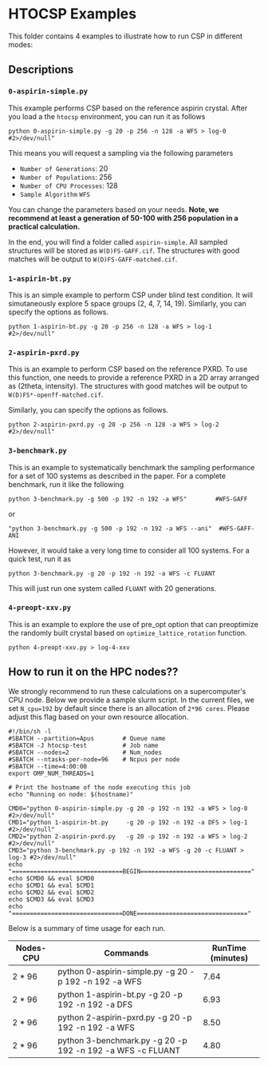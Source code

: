 # HTOCSP Examples

This folder contains 4 examples to illustrate how to run CSP in different modes:

## Descriptions

### `0-aspirin-simple.py` 
This example performs CSP based on the reference aspirin crystal. After you load a the `htocsp` environment, you can run it as follows
```
python 0-aspirin-simple.py -g 20 -p 256 -n 128 -a WFS > log-0 #2>/dev/null"
```

This means you will request a sampling via the following parameters

- `Number of Generations`: 20 
- `Number of Populations`: 256
- `Number of CPU Processes`: 128
- `Sample Algorithm` `WFS` 

You can change the parameters based on your needs.
**Note, we recommend at least a generation of 50-100 with 256 population in a practical calculation.**

In the end, you will find a folder called `aspirin-simple`. All sampled structures will be stored as `W(D)FS-GAFF.cif`.
The structures with good matches will be output to `W(D)FS-GAFF-matched.cif`.

### `1-aspirin-bt.py` 
This is an simple example to perform CSP under blind test condition.
It will simutaneously explore 5 space groups (2, 4, 7, 14, 19).
Similarly, you can specify the options as follows.
```
python 1-aspirin-bt.py -g 20 -p 256 -n 128 -a WFS > log-1 #2>/dev/null"
```

### `2-aspirin-pxrd.py`
This is an example to perform CSP based on the reference PXRD.
To use this function, one needs to provide a reference PXRD
in a 2D array arranged as (2theta, intensity).
The structures with good matches will be output to `W(D)FS*-openff-matched.cif`.

Similarly, you can specify the options as follows.
```
python 2-aspirin-pxrd.py -g 20 -p 256 -n 128 -a WFS > log-2 #2>/dev/null"
```
### `3-benchmark.py`
This is an example to systematically benchmark the sampling performance for a set of 100 systems as described in the paper. For a complete benchmark, run it like the following

```
python 3-benchmark.py -g 500 -p 192 -n 192 -a WFS"        #WFS-GAFF
```
or
```
"python 3-benchmark.py -g 500 -p 192 -n 192 -a WFS --ani"  #WFS-GAFF-ANI
```

However, it would take a very long time to consider all 100 systems. 
For a quick test, run it as
```
python 3-benchmark.py -g 20 -p 192 -n 192 -a WFS -c FLUANT
```
This will just run one system called `FLUANT` with 20 generations.

### `4-preopt-xxv.py`
This is an example to explore the use of pre_opt option that can preoptimize the randomly built crystal based on `optimize_lattice_rotation` function.

```
python 4-preopt-xxv.py > log-4-xxv
```


## How to run it on the HPC nodes??

We strongly recommend to run these calculations on a supercomputer's CPU node. Below we provide a sample slurm script. In the current files, we set `N_cpu=192` by default since there is an allocation of `2*96 cores`. Please adjust this flag based on your own resource allocation. 

```
#!/bin/sh -l
#SBATCH --partition=Apus        # Queue name
#SBATCH -J htocsp-test          # Job name
#SBATCH --nodes=2               # Num_nodes
#SBATCH --ntasks-per-node=96    # Ncpus per node
#SBATCH --time=4:00:00        
export OMP_NUM_THREADS=1

# Print the hostname of the node executing this job
echo "Running on node: $(hostname)"

CMD0="python 0-aspirin-simple.py -g 20 -p 192 -n 192 -a WFS > log-0 #2>/dev/null"
CMD1="python 1-aspirin-bt.py     -g 20 -p 192 -n 192 -a DFS > log-1 #2>/dev/null"
CMD2="python 2-aspirin-pxrd.py   -g 20 -p 192 -n 192 -a WFS > log-2 #2>/dev/null"
CMD3="python 3-benchmark.py -p 192 -n 192 -a WFS -g 20 -c FLUANT > log-3 #2>/dev/null"
echo "===============================BEGIN==============================="
echo $CMD0 && eval $CMD0
echo $CMD1 && eval $CMD1
echo $CMD2 && eval $CMD2
echo $CMD3 && eval $CMD3
echo "===============================DONE==============================="

```

Below is a summary of time usage for each run.

| Nodes-CPU | Commands                                                  | RunTime (minutes) |
|-----------|-----------------------------------------------------------|-------------------|
| 2 \* 96   | python 0-aspirin-simple.py -g 20 -p 192 -n 192 -a WFS     |   7.64            |
| 2 \* 96   | python 1-aspirin-bt.py     -g 20 -p 192 -n 192 -a DFS     |   6.93            |
| 2 \* 96   | python 2-aspirin-pxrd.py   -g 20 -p 192 -n 192 -a WFS     |   8.50            |
| 2 \* 96   | python 3-benchmark.py -g 20 -p 192 -n 192 -a WFS -c FLUANT|   4.80            |
